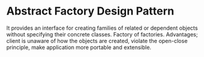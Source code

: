 # Abstract Factory Design Pattern

It provides an interface for creating families of related or dependent objects without specifying their concrete classes. Factory of factories. Advantages; client is unaware of how the objects are created, violate the open-close principle, make application more portable and extensible.
